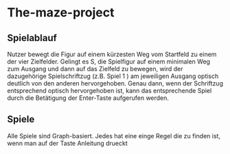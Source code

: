 # The-maze-project
## Spielablauf
Nutzer bewegt die Figur auf einem kürzesten Weg vom Startfeld zu einem der vier Zielfelder. Gelingt es S, die Spielfigur auf einem minimalen Weg zum Ausgang und dann auf das Zielfeld zu bewegen, wird der dazugehörige Spielschriftzug (z.B. Spiel 1 ) am jeweiligen Ausgang optisch deutlich von den anderen hervorgehoben. Genau dann, wenn der Schriftzug entsprechend optisch hervorgehoben ist, kann das entsprechende Spiel durch die Betätigung der Enter-Taste aufgerufen werden.
## Spiele 
Alle Spiele sind Graph-basiert. Jedes hat eine einge Regel die zu finden ist, wenn man auf der Taste Anleitung drueckt
